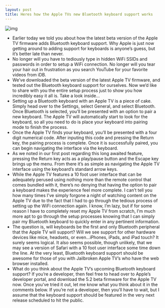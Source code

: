 ```yaml
---
layout: post
title: Heres how the Apple TVs new Bluetooth keyboard support works
---
```

![img](http://media.idownloadblog.com/wp-content/uploads/2012/12/Apple-TV-Bluetooth-Keyboard-Setup-Keyboard.jpg)
* Earlier today we told you about how the latest beta version of the Apple TV firmware adds Bluetooth keyboard support. Why Apple is just now getting around to adding support for keyboards is anyone’s guess, but it’s better late than never.
* No longer will you have to tediously type in hidden WiFi SSIDs and passwords in order to setup a WiFi connection. No longer will you tear your hair out in frustration as you search YouTube for your favorite videos from iDB.
* We’ve downloaded the beta version of the latest Apple TV firmware, and tested out the Bluetooth keyboard support for ourselves. Now we’d like to share with you the entire setup process just to show you how incredibly easy it all is. Take a look inside…
* Setting up a Bluetooth keyboard with an Apple TV is a piece of cake. Simply head over to the Settings, select General, and select Bluetooth. Once Bluetooth is selected, you’ll be presented with an option to pair a new keyboard. The Apple TV will automatically start to look for the keyboard, so all you need to do is place your keyboard into pairing mode to finish the process.
* Once the Apple TV finds your keyboard, you’ll be presented with a four digit numerical code. After inputing this code and pressing the Return key, the pairing process is complete. Once it is successfully paired, you can begin navigating the interface via the keyboard.
* As we noted in our first post regarding this long awaited feature, pressing the Return key acts as a play/pause button and the Escape key brings up the menu. From there it’s as simple as navigating the Apple TV interface using the keyboard’s standard arrow keys.
* While the Apple TV features a 10 foot user interface that can be adequately perused using nothing more than the remote control that comes bundled with it, there’s no denying that having the option to pair a keyboard makes the experience feel more complete. I can’t tell you how many times I’ve simply forgone a night of watching content on the Apple TV due to the fact that I had to go through the tedious process of setting up the WiFi connection again. I know, I’m lazy, but if for some reason I have to completely reset my Apple TV from scratch, I’m much more apt to go through the setup processes knowing that I can simply pair my Bluetooth keyboard to quickly enter in any pertinent information.
* The question is, will keyboards be the first and only Bluetooth peripheral that the Apple TV will support? Will we see support for other hardware devices like mice, headsets, or even…iPhones, iPads, and iPad touch? It surely seems logical. It also seems possible, though unlikely, that we may see a version of Safari with a 10 foot user interface some time down the line. At the very least, Bluetooth keyboard support should be awesome for those of you with Jailbroken Apple TV’s who have the web browser installed.
* What do you think about the Apple TV’s upcoming Bluetooth keyboard support? If you’re a developer, then feel free to head over to Apple’s developer portal, and download the 5.2 beta firmware for the Apple TV now. Once you’ve tried it out, let me know what you think about it in the comments below. If you’re not a developer, then you’ll have to wait, but I assume that the keyboard support should be featured in the very next release scheduled to hit the public.

